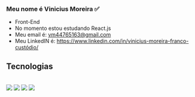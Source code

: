 ### Meu nome é Vinicius Moreira ✅

-  Front-End
-  No momento estou estudando React.js
-  Meu email é: vm44765163@gmail.com
-  Meu LinkedIN é: https://www.linkedin.com/in/vinicius-moreira-franco-custódio/

## Tecnologias
<div style="display:inline_block"><br/>
  <img align="center" src="https://img.shields.io/badge/HTML5-E34F26?style=for-the-badge&logo=html5&logoColor=white"/>
  <img align="center" src="https://img.shields.io/badge/CSS3-1572B6?style=for-the-badge&logo=css3&logoColor=white"/>
   <img align="center" src="https://img.shields.io/badge/JavaScript-323330?style=for-the-badge&logo=javascript&logoColor=F7DF1E"/>
   <img align="center" src="https://img.shields.io/badge/React-20232A?style=for-the-badge&logo=react&logoColor=61DAFB"/>
</div>
